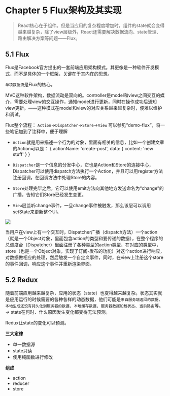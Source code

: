# Chapter 5 Flux架构及其实现
> React核心在于组件。但是当应用的复杂程度增加时，组件的state就会变得越来越复杂，除了view层级外，React还需要解决数据流向、state管理、路由解决方案等问题——Flux。

## 5.1 Flux
Flux是Facebook官方提出的一套前端应用架构模式。其更像是一种软件开发模式，而不是具体的一个框架，关键在于其内在的思想。

`单项数据流`是Flux的核心。

MVC这种软件架构，数据流动是双向的。controller是model和view之间交互的媒介，需要处理view的交互操作，通知model进行更新，同时在操作成功后通知view更新。——这种模式在model和view的对应关系越来越复杂时，便难以维护和调试。

Flux整个流程：
`Action`→`Dispatcher`→`Store`→`View`
可以参见“demo-flux”，将一些笔记加到了注释中，便于理解
- `Action`就是用来描述一个行为的对象，里面有相关的信息，比如一个创建文章的Action可以是：
		{
		    actionName: 'create-post',
		    data: {
		        content: 'new stuff'
		    }
		}

- `Dispatcher`是一个信息的分发中心，它也是Action和Store的连接中心，Dispatcher可以使用dispatch方法执行一个Action，并且可以用register方法注册回调，在回调方法中处理Store的内容。
- `Store`处理完毕之后，它可以使用emit方法向其他地方发送命名为“change”的广播，告知它们Store已经发生变更。
- `View`层监听change事件，一旦change事件被触发，那么该层可以调用setState来更新整个UI。

![](https://github.com/fezaoduke/zaoduhui/blob/master/React%E5%85%A8%E6%A0%88/%E6%9D%AD%E5%B7%9E-%E5%BC%A0%E5%A4%A7%E4%BE%A0@%E7%AC%AC%E4%B8%89%E6%9C%9F/img/flux%E6%95%B4%E4%B8%AA%E6%B5%81%E7%A8%8B.jpg?raw=true)

当用户在view上有一个交互时，Dispatcher广播（dispatch方法）一个action（就是一个Object对象，里面包含action的类型和要传递的数据），在整个程序的总调度台（Dispatcher）里面注册了各种类型的action类型，在对应的类型中，store（也是一个Object对象，实现了订阅-发布的功能）对这个action进行响应，对数据做相应的处理，然后触发一个自定义事件，同时，在view上注册这个store的事件回调，响应这个事件并重新渲染界面。

## 5.2 Redux
随着前端应用越来越复杂，应用的状态（state）也变得越来越复杂。状态其实就是应用运行的时候需要的各种各样的动态数据，他们可能是`来自服务端返回的数据`、`本地生成还没有持久化到服务器的数据`、`本地缓存数据`、`服务器数据加载状态`、`当前路由`等。 → state在何时、什么原因发生变化都变得无法预测。

Redux让state的变化可以预测。

**三大定律**
- 单一数据源
- state只读
- 使用纯函数进行修改

**组成**
- action
- reducer
- store

